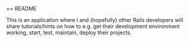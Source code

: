 == README

This is an application where I and (hopefully) other Rails developers will share tutorials/hints on how to e.g.
get their development environment working, start, test, maintain, deploy their projects.
